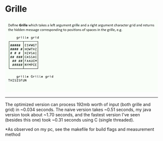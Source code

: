 # Grille

![](prompt.png)

---

The optimized version can process 192mb worth of input (both grille and grid)
in ~0.034 seconds. The naive version takes ~0.51 seconds, my java version took
about ~1.70 seconds, and the fastest version I've seen (besides this one) took
~0.31 seconds using C (single threaded).

*As observed on my pc, see the makefile for build flags and measurement method
